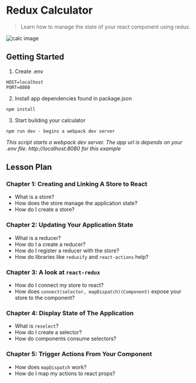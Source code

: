 # Redux Calculator
> Learn how to manage the state of your react component using redux.

![calc image](https://github.com/ksespinola/react-redux-calculator/blob/master/src/assets/images/calculator.png?raw=true)

## Getting Started
1. Create .env
```
HOST=localhost
PORT=8080

```
2. Install app dependencies found in package.json
```
npm install
```

3. Start building your calculator
```
npm run dev - begins a webpack dev server
```
_This script starts a webpack dev server. The app url is depends on your .env file. http://localhost:8080 for this example_

## Lesson Plan

### Chapter 1: Creating and Linking A Store to React
- What is a store?
- How does the store manage the application state?
- How do I create a store?

### Chapter 2: Updating Your Application State
- What is a reducer?
- How do I a create a reducer?
- How do I register a reducer with the store?
- How do libraries like `reduxify` and `react-actions` help?

### Chapter 3: A look at `react-redux`
- How do I connect my store to react?
- How does `connect(selector, mapDispatch)(Component)` expose your store to the component?

### Chapter 4: Display State of The Application
- What is `reselect`?
- How do I create a selector?
- How do components consume selectors?

### Chapter 5: Trigger Actions From Your Component
- How does `mapDispatch` work?
- How do I map my actions to react props?
